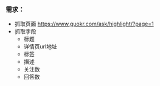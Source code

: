 ### 需求：

- 抓取页面 <https://www.guokr.com/ask/highlight/?page=1> 
- 抓取字段  
  - 标题
  - 详情页url地址
  - 标签
  - 描述
  - 关注数
  - 回答数
